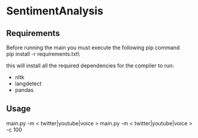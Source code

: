 # SentimentAnalysis

## Requirements
Before running the main you must execute the following pip command\
pip install -r requirements.txt\

this will install all the required dependencies for the compiler to run:
- nltk
- langdetect
- pandas

## Usage
main.py -m < twitter|youtube|voice >
main.py -m < twitter|youtube|voice > -c 100
